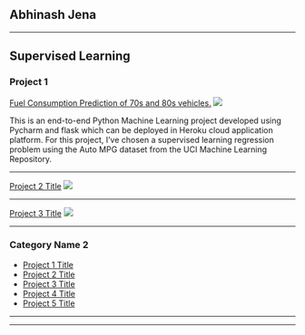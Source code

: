 ## Abhinash Jena

---

## Supervised Learning 

### Project 1
[Fuel Consumption Prediction of 70s and 80s vehicles.](https://github.com/anash963/fuel-consumption-end-to-end-ml-master)
<img src="images/dummy_thumbnail.jpg?raw=true"/>

This is an end-to-end Python Machine Learning project developed using Pycharm and flask which can be deployed in Heroku cloud application platform. For this project, I’ve chosen a supervised learning regression problem using the Auto MPG dataset from the UCI Machine Learning Repository.

---
[Project 2 Title](/pdf/sample_presentation.pdf)
<img src="images/dummy_thumbnail.jpg?raw=true"/>

---
[Project 3 Title](http://example.com/)
<img src="images/dummy_thumbnail.jpg?raw=true"/>

---

### Category Name 2

- [Project 1 Title](http://example.com/)
- [Project 2 Title](http://example.com/)
- [Project 3 Title](http://example.com/)
- [Project 4 Title](http://example.com/)
- [Project 5 Title](http://example.com/)

---




---

